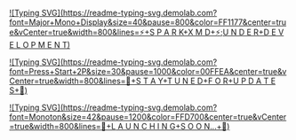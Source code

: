 [![Typing SVG](https://readme-typing-svg.demolab.com?font=Major+Mono+Display&size=40&pause=800&color=FF1177&center=true&vCenter=true&width=800&lines=⚡+S P A R K+X M D+⚡;U N D E R+D E V E L O P M E N T)](https://git.io/typing-svg)

[![Typing SVG](https://readme-typing-svg.demolab.com?font=Press+Start+2P&size=30&pause=1000&color=00FFEA&center=true&vCenter=true&width=800&lines=👾+S T A Y+T U N E D+F O R+U P D A T E S+👾)](https://git.io/typing-svg)

[![Typing SVG](https://readme-typing-svg.demolab.com?font=Monoton&size=42&pause=1200&color=FFD700&center=true&vCenter=true&width=800&lines=🚀+L A U N C H I N G+S O O N...+🚀)](https://git.io/typing-svg)